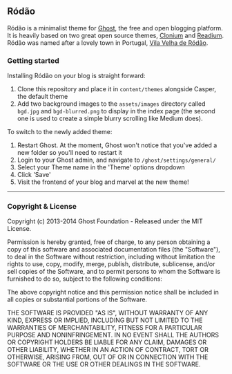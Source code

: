 ## Ródão

Ródão is a minimalist theme for [Ghost](https://github.com/TryGhost), the free and open blogging platform. It is heavily based on two great open source themes, [Clonium](https://github.com/cparaiso/clonium) and [Readium](https://github.com/starburst1977/Readium). Ródão was named after a lovely town in Portugal, [Vila Velha de Ródão](https://db.tt/D9wyIx9p).

### Getting started

Installing Ródão on your blog is straight forward:

1. Clone this repository and place it in `content/themes` alongside Casper, the default theme
2. Add two background images to the `assets/images` directory called `bgd.jpg` and `bgd-blurred.png` to display in the index page (the second one is used to create a simple blurry scrolling like Medium does).

To switch to the newly added theme:

1. Restart Ghost. At the moment, Ghost won't notice that you've added a new folder so you'll need to restart it
2. Login to your Ghost admin, and navigate to `/ghost/settings/general/`
3. Select your Theme name in the 'Theme' options dropdown
4. Click 'Save'
5. Visit the frontend of your blog and marvel at the new theme!

---

### Copyright & License

Copyright (c) 2013-2014 Ghost Foundation - Released under the MIT License.

Permission is hereby granted, free of charge, to any person obtaining a copy of this software and associated documentation files (the "Software"), to deal in the Software without restriction, including without limitation the rights to use, copy, modify, merge, publish, distribute, sublicense, and/or sell copies of the Software, and to permit persons to whom the Software is furnished to do so, subject to the following conditions:

The above copyright notice and this permission notice shall be included in all copies or substantial portions of the Software.

THE SOFTWARE IS PROVIDED "AS IS", WITHOUT WARRANTY OF ANY KIND, EXPRESS OR IMPLIED, INCLUDING BUT NOT LIMITED TO THE WARRANTIES OF MERCHANTABILITY, FITNESS FOR A PARTICULAR PURPOSE AND
NONINFRINGEMENT. IN NO EVENT SHALL THE AUTHORS OR COPYRIGHT HOLDERS BE LIABLE FOR ANY CLAIM, DAMAGES OR OTHER LIABILITY, WHETHER IN AN ACTION OF CONTRACT, TORT OR OTHERWISE, ARISING FROM, OUT OF OR IN CONNECTION WITH THE SOFTWARE OR THE USE OR OTHER DEALINGS IN THE SOFTWARE.
